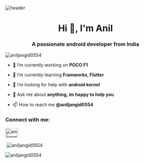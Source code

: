 ![header](https://github.com/aniljangid0554/aniljangid0554/blob/main/header.png)
<h1 align="center">Hi 👋, I'm Anil</h1>
<h3 align="center">A passionate android developer from India</h3>

<p align="left"> <img src="https://komarev.com/ghpvc/?username=aniljangid0554&label=Profile%20views&color=0e75b6&style=flat" alt="aniljangid0554" /> </p>

- 🔭 I’m currently working on **POCO F1**

- 🌱 I’m currently learning **Framworks, Flutter**

- 🤝 I’m looking for help with **android kernel**

- 💬 Ask me about **anything, im happy to help you**

- 📫 How to reach me **@aniljangid0554**

<h3 align="left">Connect with me:</h3>
<p align="left">
<a href="https://instagram.com/aniljangid0554" target="blank"><img align="center" src="https://raw.githubusercontent.com/rahuldkjain/github-profile-readme-generator/master/src/images/icons/Social/instagram.svg" alt="aniljangid0554" height="30" width="40" /></a>
</p>

<p>&nbsp;<img align="center" src="https://github-readme-stats.vercel.app/api?username=aniljangid0554&show_icons=true&locale=en" alt="aniljangid0554" /></p>

<p><img align="center" src="https://github-readme-streak-stats.herokuapp.com/?user=aniljangid0554&" alt="aniljangid0554" /></p>

